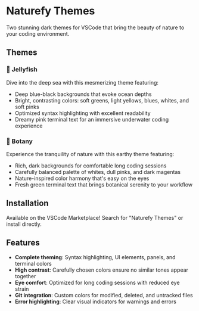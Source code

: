 # Naturefy Themes

Two stunning dark themes for VSCode that bring the beauty of nature to your coding environment.

## Themes

### 🪼 Jellyfish
Dive into the deep sea with this mesmerizing theme featuring:
- Deep blue-black backgrounds that evoke ocean depths
- Bright, contrasting colors: soft greens, light yellows, blues, whites, and soft pinks
- Optimized syntax highlighting with excellent readability
- Dreamy pink terminal text for an immersive underwater coding experience

### 🌿 Botany  
Experience the tranquility of nature with this earthy theme featuring:
- Rich, dark backgrounds for comfortable long coding sessions
- Carefully balanced palette of whites, dull pinks, and dark magentas
- Nature-inspired color harmony that's easy on the eyes
- Fresh green terminal text that brings botanical serenity to your workflow

## Installation

Available on the VSCode Marketplace! Search for "Naturefy Themes" or install directly.

## Features

- **Complete theming**: Syntax highlighting, UI elements, panels, and terminal colors
- **High contrast**: Carefully chosen colors ensure no similar tones appear together
- **Eye comfort**: Optimized for long coding sessions with reduced eye strain
- **Git integration**: Custom colors for modified, deleted, and untracked files
- **Error highlighting**: Clear visual indicators for warnings and errors